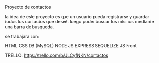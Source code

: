 Proyecto de contactos

la idea de este proyecto es que un usuario pueda registrarse y guardar todos los contactos que deseé.
luego poder buscar los mismos mediante una barra de busqueda.

se trabajara con:

HTML
CSS
DB (MySQL)
NODE JS
EXPRESS
SEQUELIZE
JS Front


TRELLO: https://trello.com/b/ULCyfNKN/contactos
